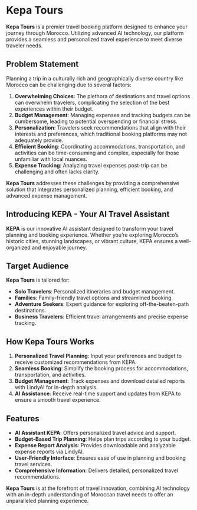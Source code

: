# Kepa Tours

**Kepa Tours** is a premier travel booking platform designed to enhance your journey through Morocco. Utilizing advanced AI technology, our platform provides a seamless and personalized travel experience to meet diverse traveler needs.

## Problem Statement

Planning a trip in a culturally rich and geographically diverse country like Morocco can be challenging due to several factors:

1. **Overwhelming Choices**: The plethora of destinations and travel options can overwhelm travelers, complicating the selection of the best experiences within their budget.
2. **Budget Management**: Managing expenses and tracking budgets can be cumbersome, leading to potential overspending or financial stress.
3. **Personalization**: Travelers seek recommendations that align with their interests and preferences, which traditional booking platforms may not adequately provide.
4. **Efficient Booking**: Coordinating accommodations, transportation, and activities can be time-consuming and complex, especially for those unfamiliar with local nuances.
5. **Expense Tracking**: Analyzing travel expenses post-trip can be challenging and often lacks clarity.

**Kepa Tours** addresses these challenges by providing a comprehensive solution that integrates personalized planning, efficient booking, and advanced expense management.

## Introducing KEPA - Your AI Travel Assistant

**KEPA** is our innovative AI assistant designed to transform your travel planning and booking experience. Whether you’re exploring Morocco’s historic cities, stunning landscapes, or vibrant culture, KEPA ensures a well-organized and enjoyable journey.

## Target Audience

**Kepa Tours** is tailored for:

- **Solo Travelers**: Personalized itineraries and budget management.
- **Families**: Family-friendly travel options and streamlined booking.
- **Adventure Seekers**: Expert guidance for exploring off-the-beaten-path destinations.
- **Business Travelers**: Efficient travel arrangements and precise expense tracking.

## How Kepa Tours Works

1. **Personalized Travel Planning**: Input your preferences and budget to receive customized recommendations from KEPA.
2. **Seamless Booking**: Simplify the booking process for accommodations, transportation, and activities.
3. **Budget Management**: Track expenses and download detailed reports with LindyAI for in-depth analysis.
4. **AI Assistance**: Receive real-time support and updates from KEPA to ensure a smooth travel experience.

## Features

- **AI Assistant KEPA**: Offers personalized travel advice and support.
- **Budget-Based Trip Planning**: Helps plan trips according to your budget.
- **Expense Report Analysis**: Provides downloadable and analyzable expense reports via LindyAI.
- **User-Friendly Interface**: Ensures ease of use in planning and booking travel services.
- **Comprehensive Information**: Delivers detailed, personalized travel recommendations.

**Kepa Tours** is at the forefront of travel innovation, combining AI technology with an in-depth understanding of Moroccan travel needs to offer an unparalleled planning experience.
